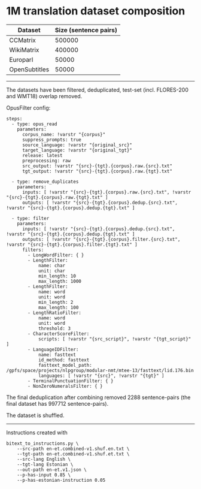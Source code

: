 # 1M translation dataset composition
| Dataset | Size (sentence pairs) |
| --- |-----------------------|
| CCMatrix | 500000                |
| WikiMatrix | 400000                |
| Europarl | 50000                 |
| OpenSubtitles | 50000                 |

---

The datasets have been filtered, deduplicated, test-set (incl. FLORES-200 and WMT18) overlap removed.

OpusFilter config:
```
steps:
  - type: opus_read
    parameters:
      corpus_name: !varstr "{corpus}"
      suppress_prompts: true
      source_language: !varstr "{original_src}"
      target_language: !varstr "{original_tgt}"
      release: latest
      preprocessing: raw
      src_output: !varstr "{src}-{tgt}.{corpus}.raw.{src}.txt"
      tgt_output: !varstr "{src}-{tgt}.{corpus}.raw.{tgt}.txt"

  - type: remove_duplicates
    parameters:
      inputs: [ !varstr "{src}-{tgt}.{corpus}.raw.{src}.txt", !varstr "{src}-{tgt}.{corpus}.raw.{tgt}.txt" ]
      outputs: [ !varstr "{src}-{tgt}.{corpus}.dedup.{src}.txt", !varstr "{src}-{tgt}.{corpus}.dedup.{tgt}.txt" ]

  - type: filter
    parameters:
      inputs: [ !varstr "{src}-{tgt}.{corpus}.dedup.{src}.txt", !varstr "{src}-{tgt}.{corpus}.dedup.{tgt}.txt" ]
      outputs: [ !varstr "{src}-{tgt}.{corpus}.filter.{src}.txt", !varstr "{src}-{tgt}.{corpus}.filter.{tgt}.txt" ]
      filters:
        - LongWordFilter: { }
        - LengthFilter:
            name: char
            unit: char
            min_length: 10
            max_length: 1000
        - LengthFilter:
            name: word
            unit: word
            min_length: 2
            max_length: 100
        - LengthRatioFilter:
            name: word
            unit: word
            threshold: 3
        - CharacterScoreFilter:
            scripts: [ !varstr "{src_script}", !varstr "{tgt_script}" ]
        - LanguageIDFilter:
            name: fasttext
            id_method: fasttext
            fasttext_model_path: /gpfs/space/projects/nlpgroup/modular-nmt/mtee-13/fasttext/lid.176.bin
            languages: [ !varstr "{src}", !varstr "{tgt}" ]
        - TerminalPunctuationFilter: { }
        - NonZeroNumeralsFilter: { }
```

The final deduplication after combining removed 2288 sentence-pairs (the final dataset has 997712 sentence-pairs).

The dataset is shuffled.

---

Instructions created with
```
bitext_to_instructions.py \
    --src-path en-et.combined-v1.shuf.en.txt \
    --tgt-path en-et.combined-v1.shuf.et.txt \
    --src-lang English \
    --tgt-lang Estonian \
    --out-path en-et.v1.json \
    --p-has-input 0.85 \
    --p-has-estonian-instruction 0.05
```